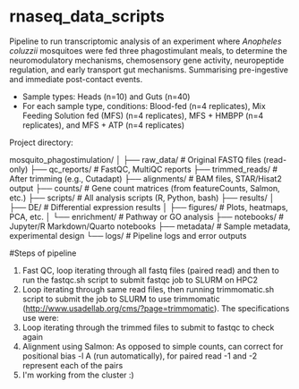 # rnaseq_data_scripts

Pipeline to run transcriptomic analysis of an experiment where _Anopheles coluzzii_ mosquitoes were fed three phagostimulant meals, to determine the neuromodulatory mechanisms, chemosensory gene activity, neuropeptide regulation, and early transport gut mechanisms. Summarising pre-ingestive and immediate post-contact events.

* Sample types: Heads (n=10) and Guts (n=40)
* For each sample type, conditions: Blood-fed (n=4 replicates), Mix Feeding Solution fed (MFS) (n=4 replicates), MFS + HMBPP (n=4 replicates), and MFS + ATP (n=4 replicates)

Project directory:

mosquito_phagostimulation/
│
├── raw_data/              # Original FASTQ files (read-only)
├── qc_reports/            # FastQC, MultiQC reports
├── trimmed_reads/         # After trimming (e.g., Cutadapt)
├── alignments/            # BAM files, STAR/Hisat2 output
├── counts/                # Gene count matrices (from featureCounts, Salmon, etc.)
├── scripts/               # All analysis scripts (R, Python, bash)
├── results/
│   ├── DE/                # Differential expression results
│   ├── figures/           # Plots, heatmaps, PCA, etc.
│   └── enrichment/        # Pathway or GO analysis
├── notebooks/             # Jupyter/R Markdown/Quarto notebooks
├── metadata/              # Sample metadata, experimental design
└── logs/                  # Pipeline logs and error outputs

#Steps of pipeline

1) Fast QC, loop iterating through all fastq files (paired read) and then to run the fastqc.sh script to submit fastqc job to SLURM on HPC2
2) Loop iterating through same read files, then running trimmomatic.sh script to submit the job to SLURM to use trimmomatic (http://www.usadellab.org/cms/?page=trimmomatic). The specifications use were:
3) Loop iterating through the trimmed files to submit to fastqc to check again
4) Alignment using Salmon: As opposed to simple counts, can correct for positional bias -l A (run automatically), for paired read -1 and -2 represent each of the pairs
5) I'm working from the cluster :)
